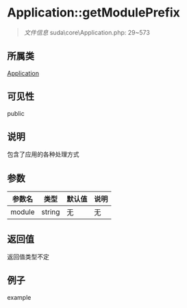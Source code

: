 # Application::getModulePrefix

> *文件信息* suda\core\Application.php: 29~573
## 所属类 

[Application](../Application.md)

## 可见性

  public  
## 说明


包含了应用的各种处理方式

## 参数

| 参数名 | 类型 | 默认值 | 说明 |
|--------|-----|-------|-------|
| module |  string | 无 | 无 |

## 返回值
返回值类型不定

## 例子

example